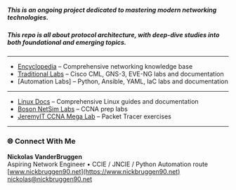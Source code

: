##### This is an ongoing project dedicated to mastering modern networking technologies.
##### This repo is all about protocol architecture, with deep-dive studies into both foundational and emerging topics.
---
- [Encyclopedia](https://github.com/nickbruggen90/Networking-Encyclopedia-frontside) – Comprehensive networking knowledge base  
- [Traditional Labs](https://github.com/nickbruggen90/LabsVol8021Q/tree/main) – Cisco CML, GNS-3, EVE-NG labs and documentation
- [Automation Labs] – Python, Ansible, YAML, IaC labs and documentation  

---

- [Linux Docs](https://github.com/nickbruggen90/Linux-Documentation) – Comprehensive Linux guides and documentation
- [Boson NetSim Labs](https://github.com/nickbruggen90/Boson-NetSim-Labs) – CCNA prep labs  
- [JeremyIT CCNA Mega Lab](https://github.com/nickbruggen90/Packet-Tracer-Mega-Lab) – Packet Tracer exercises  
---
### 🌐 Connect With Me

**Nickolas VanderBruggen**  
Aspiring Network Engineer • CCIE / JNCIE / Python Automation route 
[www.nickbruggen90.net](https://www.nickbruggen90.net)  
[nickolas@nickbruggen90.net](mailto:nickolas@nickbruggen90.net)
